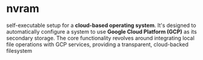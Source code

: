 # nvram
self-executable setup for a **cloud-based operating system**. It's designed to automatically configure a system to use **Google Cloud Platform (GCP)** as its secondary storage. The core functionality revolves around integrating local file operations with GCP services, providing a transparent, cloud-backed filesystem
